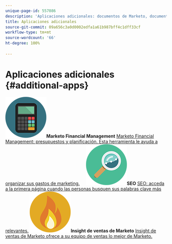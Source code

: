 ```yaml
---
unique-page-id: 557086
description: 'Aplicaciones adicionales: documentos de Marketo, documentación del producto'
title: Aplicaciones adicionales
source-git-commit: 09a656c3a0d0002edfa1a61b987bff4c1dff33cf
workflow-type: tm+mt
source-wordcount: '66'
ht-degree: 100%

---
```



# Aplicaciones adicionales {#additional-apps}

**![Marketo Financial Management](assets/office-09.png)Marketo Financial Management** [Marketo Financial Management: presupuestos y planificación. Esta herramienta le ayuda a organizar sus gastos de marketing.](https://docs.marketo.com/display/DOCS/Marketo+Financial+Management)     **![SEO](assets/seo-15.png)SEO** [SEO: acceda a la primera página cuando las personas busquen sus palabras clave más relevantes.](https://docs.marketo.com/display/DOCS/SEO)     **![Insight de ventas de Marketo](assets/alerts-10.png)Insight de ventas de Marketo** [Insight de ventas de Marketo ofrece a su equipo de ventas lo mejor de Marketo.](https://docs.marketo.com/display/DOCS/Marketo+Sales+Insight)
